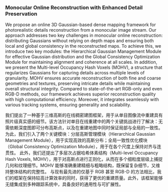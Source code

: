 ### Monocular Online Reconstruction with Enhanced Detail Preservation

We propose an online 3D Gaussian-based dense mapping framework for photorealistic details reconstruction from a monocular image stream. Our approach addresses two key challenges in monocular online reconstruction: distributing Gaussians without relying on depth maps and ensuring both local and global consistency in the reconstructed maps. To achieve this, we introduce two key modules: the Hierarchical Gaussian Management Module for effective Gaussian distribution and the Global Consistency Optimization Module for maintaining alignment and coherence at all scales. In addition, we present the Multi-level Occupancy Hash Voxels (MOHV), a structure that regularizes Gaussians for capturing details across multiple levels of granularity. MOHV ensures accurate reconstruction of both fine and coarse geometries and textures, preserving intricate details while maintaining overall structural integrity. Compared to state-of-the-art RGB-only and even RGB-D methods, our framework achieves superior reconstruction quality with high computational efficiency. Moreover, it integrates seamlessly with various tracking systems, ensuring generality and scalability.

我们提出了一种基于三维高斯的在线稠密建图框架，用于从单目图像流中重建具有照片级真实感的细节。该方法针对单目在线重建中的两个关键挑战进行了解决：无需依赖深度图即可分布高斯点，以及在重建地图中同时保证局部与全局的一致性。
为此，我们引入了两个关键模块：分层高斯管理模块（Hierarchical Gaussian Management Module），用于实现高效的高斯分布；全局一致性优化模块（Global Consistency Optimization Module），用于在各个尺度上保持对齐与连贯性。
此外，我们还提出了多层次占据哈希体素结构（Multi-level Occupancy Hash Voxels, MOHV），用于对高斯点进行正则化，从而在多个细粒度层级上捕捉几何和纹理细节。MOHV 能够准确重建精细与粗略结构，既保留复杂细节，又维持整体结构的完整性。
与现有最先进的仅基于 RGB 甚至 RGB-D 的方法相比，我们的框架在保持较高计算效率的同时，获得了更优的重建质量。此外，该框架能够无缝集成到多种跟踪系统中，具备良好的通用性与可扩展性。
